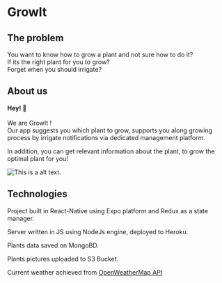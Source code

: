 # GrowIt

## The problem

You want to know how to grow a plant and not sure how to do it?\
If its the right plant for you to grow?\
Forget when you should irrigate?

## About us
 **Hey! 👏**\
 \
We are GrowIt !\
Our app suggests you which plant to grow, supports you along growing process by irrigate notifications via dedicated management platform.

In addition, you can get relevant information about the plant, to grow the optimal plant for you!

 ![This is a alt text.](https://mobile-final-project-growit.s3-eu-west-1.amazonaws.com/poster+35X50+SE+2020+GIMEL1IM.png "This is a sample image.")



## Technologies

Project built in React-Native using Expo platform and Redux as a state manager.

Server written in JS using NodeJs engine, deployed to Heroku.

Plants data saved on MongoBD.

Plants pictures uploaded to S3 Bucket.

Current weather achieved from [OpenWeatherMap API](https://openweathermap.org/)

